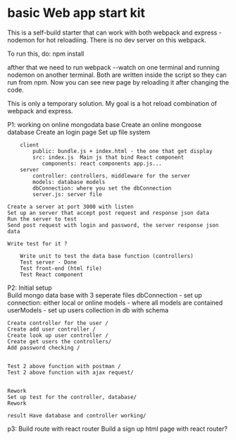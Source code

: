 # basic Web app start kit

This is a self-build starter that can work with both webpack and express - nodemon for hot reloadiing. There is no dev server on this webpack.

To run this, do:
npm install

afther that we need to run webpack --watch on one terminal and running nodemon on another terminal. Both are written inside the script so they can run from npm. Now you can see new page by reloading it after changing the code.

This is only a temporary solution. My goal is a hot reload combination of webpack and express.

P1: working on online mongodata base
    Create an online mongoose database
    Create an login page
    Set up file system
    
        client
            public: bundle.js + index.html - the one that get display
            src: index.js  Main js that bind React component
               components: react components app.js...
        server
            controller: controllers, middleware for the server
            models: database models
            dbConnection: where you set the dbConnection
            server.js: server file
    
    Create a server at port 3000 with listen
    Set up an server that accept post request and response json data
    Run the server to test
    Send post request with login and password, the server response json data

    Write test for it ?
        
        Write unit to test the data base function (controllers)
        Test server - Done
        Test front-end (html file)
        Test React component

P2: Initial setup    
    Build mongo data base with 3 seperate files
        dbConnection - set up connection: either local or online
        models - where all models are contained
        userModels - set up users collection in db with schema

    Create controller for the user / 
    Create add user controller /
    Create look up user controller /
    Create get users the controllers/
    Add password checking /


    Test 2 above function with postman /
    Test 2 above function with ajax request/


    Rework
    Set up test for the controller, database/
    Rework

    result Have database and controller working/
    
p3: Build route with react router
    Build a sign up html page with react router?
    



